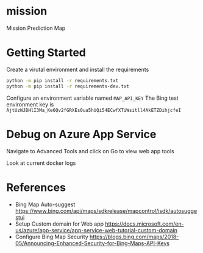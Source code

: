 # mission
Mission Prediction Map


# Getting Started

Create a virutal environment and install the requirements

```bash
python -m pip install -r requirements.txt
python -m pip install -r requirements-dev.txt
```

Configure an environment variable named `MAP_API_KEY` 
The Bing test environment key is `AjtUzWJBHlI3Ma_Ke6Qv2fGRXEs0ua5hUQi54ECwfXTiWsitll4AkETZDihjcfeI`

# Debug on Azure App Service

Navigate to Advanced Tools and click on Go to view web app tools 

Look at current docker logs

# References
- Bing Map Auto-suggest https://www.bing.com/api/maps/sdkrelease/mapcontrol/isdk/autosuggestui
- Setup Custom domain for Web app https://docs.microsoft.com/en-us/azure/app-service/app-service-web-tutorial-custom-domain
- Configure Bing Map Security https://blogs.bing.com/maps/2018-05/Announcing-Enhanced-Security-for-Bing-Maps-API-Keys
